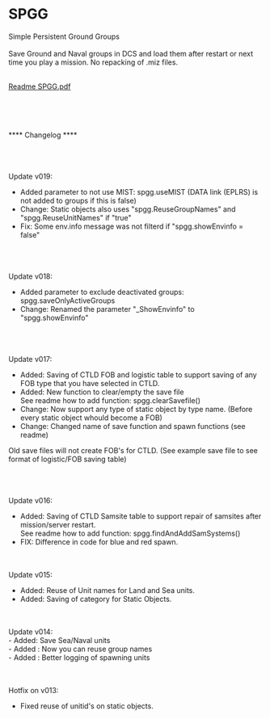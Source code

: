 # SPGG
Simple Persistent Ground Groups
<br>
<br>
Save Ground and Naval groups in DCS and load them after restart or next time you play a mission. No repacking of .miz files.
<br>
<br>



[Readme SPGG.pdf](https://github.com/AGluttonForPunishment/SPGG/files/10529452/Readme.SPGG.pdf)




<br>
<br>
<br>

**** Changelog ****

<br>
<br>
<br>
Update v019:<br>

- Added parameter to not use MIST: spgg.useMIST (DATA link (EPLRS) is not added to groups if this is false)
- Change: Static objects also uses "spgg.ReuseGroupNames" and "spgg.ReuseUnitNames" if "true"
- Fix: Some env.info message was not filterd if "spgg.showEnvinfo = false"

<br>
<br>
<br>
Update v018:<br>

- Added parameter to exclude deactivated groups: spgg.saveOnlyActiveGroups
- Change: Renamed the parameter "_ShowEnvinfo" to "spgg.showEnvinfo"

<br>
<br>
<br>
Update v017:<br>

- Added: Saving of CTLD FOB and logistic table to support saving of any FOB type that you have selected in CTLD. <br>
- Added: New function to clear/empty the save file<br>
See readme how to add function: spgg.clearSavefile()<br>
- Change: Now support any type of static object by type name. (Before every static object whould become a FOB)<br>
- Change: Changed name of save function and spawn functions (see readme)<br>

Old save files will not create FOB's for CTLD. (See example save file to see format of logistic/FOB saving table) 

<br>
<br>
<br>
Update v016:<br>

- Added: Saving of CTLD Samsite table to support repair of samsites after mission/server restart. <br>
See readme how to add function: spgg.findAndAddSamSystems()
- FIX: Difference in code for blue and red spawn.



<br>
<br>
Update v015:<br>

- Added: Reuse of Unit names for Land and Sea units.
- Added: Saving of category for Static Objects.


<br>
<br>
Update v014:<br>
- Added: Save Sea/Naval units<br>
- Added : Now you can reuse group names<br>
- Added : Better logging of spawning units<br>

<br>
<br>

Hotfix on v013:
- Fixed reuse of unitid's on static objects.

<br>
